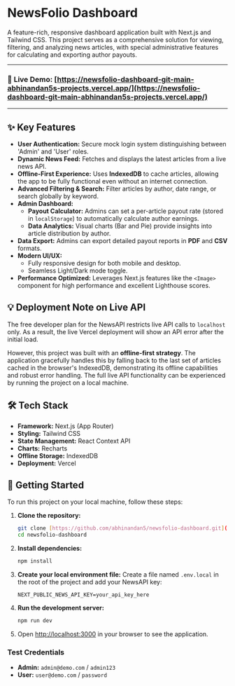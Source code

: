 # NewsFolio Dashboard

A feature-rich, responsive dashboard application built with Next.js and Tailwind CSS. This project serves as a comprehensive solution for viewing, filtering, and analyzing news articles, with special administrative features for calculating and exporting author payouts.

---

### 🚀 **Live Demo:** [https://newsfolio-dashboard-git-main-abhinandan5s-projects.vercel.app/](https://newsfolio-dashboard-git-main-abhinandan5s-projects.vercel.app/)


---

## ✨ Key Features

-   **User Authentication:** Secure mock login system distinguishing between 'Admin' and 'User' roles.
-   **Dynamic News Feed:** Fetches and displays the latest articles from a live news API.
-   **Offline-First Experience:** Uses **IndexedDB** to cache articles, allowing the app to be fully functional even without an internet connection.
-   **Advanced Filtering & Search:** Filter articles by author, date range, or search globally by keyword.
-   **Admin Dashboard:**
    -   **Payout Calculator:** Admins can set a per-article payout rate (stored in `localStorage`) to automatically calculate author earnings.
    -   **Data Analytics:** Visual charts (Bar and Pie) provide insights into article distribution by author.
-   **Data Export:** Admins can export detailed payout reports in **PDF** and **CSV** formats.
-   **Modern UI/UX:**
    -   Fully responsive design for both mobile and desktop.
    -   Seamless Light/Dark mode toggle.
-   **Performance Optimized:** Leverages Next.js features like the `<Image>` component for high performance and excellent Lighthouse scores.

## 💡 Deployment Note on Live API

The free developer plan for the NewsAPI restricts live API calls to `localhost` only. As a result, the live Vercel deployment will show an API error after the initial load.

However, this project was built with an **offline-first strategy**. The application gracefully handles this by falling back to the last set of articles cached in the browser's IndexedDB, demonstrating its offline capabilities and robust error handling. The full live API functionality can be experienced by running the project on a local machine.

## 🛠️ Tech Stack

-   **Framework:** Next.js (App Router)
-   **Styling:** Tailwind CSS
-   **State Management:** React Context API
-   **Charts:** Recharts
-   **Offline Storage:** IndexedDB
-   **Deployment:** Vercel

## 🚀 Getting Started

To run this project on your local machine, follow these steps:

1.  **Clone the repository:**
    ```bash
    git clone [https://github.com/abhinandan5/newsfolio-dashboard.git](https://github.com/abhinandan5/newsfolio-dashboard.git)
    cd newsfolio-dashboard
    ```

2.  **Install dependencies:**
    ```bash
    npm install
    ```
3.  **Create your local environment file:**
    Create a file named `.env.local` in the root of the project and add your NewsAPI key:
    ```
    NEXT_PUBLIC_NEWS_API_KEY=your_api_key_here
    ```

4.  **Run the development server:**
    ```bash
    npm run dev
    ```

5.  Open [http://localhost:3000](http://localhost:3000) in your browser to see the application.

### Test Credentials

-   **Admin:** `admin@demo.com` / `admin123`
-   **User:** `user@demo.com` / `password`